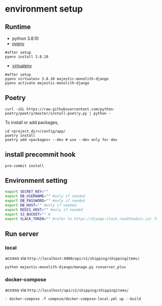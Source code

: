 # environment setup
## Runtime
- python 3.8.10
- [pyenv](https://github.com/pyenv/pyenv)
```
#after setup
pyenv install 3.8.10
```
- [virtualenv](https://github.com/pyenv/pyenv-virtualenv)
```
#after setup
pyenv virtualenv 3.8.10 majestic-monolith-django
pyenv activate majestic-monolith-django

```
## Poetry
```
curl -sSL https://raw.githubusercontent.com/python-poetry/poetry/master/install-poetry.py | python -
```

To install or add packages,
```
cd <project_dir>/config/app/
poetry install
poetry add <packages> --dev # use --dev only for dev
```

## install precommit hook
```
pre-commit install
```

## Environment setting
```bash
export SECRET_KEY=""
export DB_USERNAME="" #only if needed
export DB_PASSWORD="" #only if needed
export DB_HOST="" #only if needed
export REDIS_HOST="" #only if needed
export S3_BUCKET="" #
export SLACK_TOKEN="" #refer to https://django-slack.readthedocs.io/ for token config

```
## Run server
### local
access via `http://localhost:8000/api/v1/shipping/shippingitems/`
```bash
python majestic-monolith-django/manage.py runserver_plus
```
### docker-compose
access via `http://localhost/api/v1/shipping/shippingitems/`

```
- docker-compose -f compose/docker-compose-local.yml up --build
```
